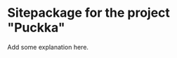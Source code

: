Sitepackage for the project "Puckka"
==============================================================

Add some explanation here.
